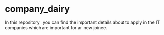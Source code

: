 # company_dairy
In this repository , you can find the important details about to apply in the IT companies which are important for an new joinee.
